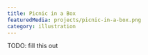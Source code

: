 ```yaml
---
title: Picnic in a Box
featuredMedia: projects/picnic-in-a-box.png
category: illustration
---
```


TODO: fill this out
